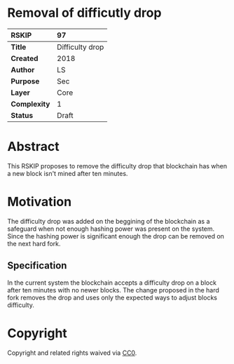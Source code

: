 #  **Removal of difficutly drop**  

| RSKIP          | 97                             |
| :------------- | :----------------------------- |
| **Title**      | Difficulty drop                |
| **Created**    | 2018                           |
| **Author**     | LS                             |
| **Purpose**    | Sec                            |
| **Layer**      | Core                           |
| **Complexity** | 1                              |
| **Status**     | Draft                          |


# Abstract

This RSKIP proposes to remove the difficulty drop that blockchain has when a new block isn't mined after ten minutes. 


# Motivation

The difficulty drop was added on the beggining of the blockchain as a safeguard when not enough hashing power was present on the system.
Since the hashing power is significant enough the drop can be removed on the next hard fork.


## Specification

In the current system the blockchain accepts a difficulty drop on a block after ten minutes with no newer blocks. The change proposed in the hard fork removes the drop and uses only the expected ways to adjust blocks difficulty.


# **Copyright**

Copyright and related rights waived via [CC0](https://creativecommons.org/publicdomain/zero/1.0/).


